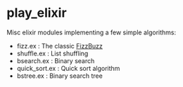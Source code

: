 play_elixir
===========
Misc elixir modules implementing a few simple algorithms:
- fizz.ex : The classic [FizzBuzz](http://en.wikipedia.org/wiki/Fizz_buzz)
- shuffle.ex : List shuffling
- bsearch.ex : Binary search
- quick_sort.ex : Quick sort algorithm
- bstree.ex : Binary search tree
